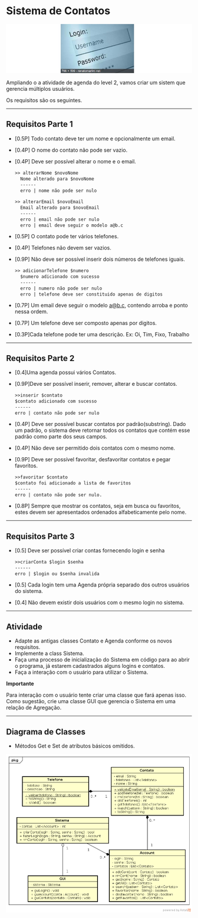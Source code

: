 # Sistema de Contatos

![](figura.jpg)

Ampliando o a atividade de agenda do level 2, vamos criar um sistem que gerencia múltiplos
usuários.

Os requisitos são os seguintes.

---

## Requisitos Parte 1

- [0.5P] Todo contato deve ter um nome e opcionalmente um email.
- [0.4P] O nome do contato não pode ser vazio.
- [0.4P] Deve ser possível alterar o nome e o email.

  ```
  >> alterarNome $novoNome
    Nome alterado para $novoNome
    ------
    erro | nome não pode ser nulo
  ```

  ```
  >> alterarEmail $novoEmail
    Email alterado para $novoEmail
    ------
    erro | email não pode ser nulo
    erro | email deve seguir o modelo a@b.c
  ```

- [0.5P] O contato pode ter vários telefones.
- [0.4P] Telefones não devem ser vazios.
- [0.9P] Não deve ser possível inserir dois números de telefones iguais.

  ```
  >> adicionarTelefone $numero
    $numero adicionado com sucesso
    ------
    erro | numero não pode ser nulo
    erro | telefone deve ser constituido apenas de digitos

  ```

- [0.7P] Um email deve seguir o modelo a@b.c, contendo arroba e ponto nessa ordem.
- [0.7P] Um telefone deve ser composto apenas por digitos.

- [0.3P]Cada telefone pode ter uma descrição. Ex: Oi, Tim, Fixo, Trabalho

---

## Requisitos Parte 2

- [0.4]Uma agenda possui vários Contatos.
- [0.9P]Deve ser possível inserir, remover, alterar e buscar contatos.

  ```
  >>inserir $contato
  $contato adicionado com sucesso
  ------
  erro | contato não pode ser nulo
  ```

- [0.4P] Deve ser possível buscar contatos por padrão(substring). Dado um padrão, o sistema deve retornar todos os contatos que contém esse padrão como parte dos seus campos.
- [0.4P] Não deve ser permitido dois contatos com o mesmo nome.
- [0.9P] Deve ser possível favoritar, desfavoritar contatos e pegar favoritos.

  ```
  >>favoritar $contato
  $contato foi adicionado a lista de favoritos
  ------
  erro | contato não pode ser nulo.
  ```

- [0.8P] Sempre que mostrar os contatos, seja em busca ou favoritos, estes devem ser apresentados ordenados alfabeticamente pelo nome.

---

## Requisitos Parte 3

- [0.5] Deve ser possível criar contas fornecendo login e senha

  ```
  >>criarConta $login $senha
  ------
  erro | $login ou $senha invalida
  ```
- [0.5] Cada login tem uma Agenda própria separado dos outros usuários do sistema.
- [0.4] Não devem existir dois usuários com o mesmo login no sistema.

---

## Atividade

- Adapte as antigas classes Contato e Agenda conforme os novos requisitos.
- Implemente a class Sistema.
- Faça uma processo de inicialização do Sistema em código para ao abrir
o programa, já estarem cadastrados alguns logins e contatos.
- Faça a interação com o usuário para utilizar o Sistema.

**Importante**

Para interação com o usuário tente criar uma classe que fará apenas isso. Como sugestão, crie uma classe GUI que gerencia o Sistema em uma relação de Agregação.

---

## Diagrama de Classes

- Métodos Get e Set de atributos básicos omitidos.

![](uml.png)
